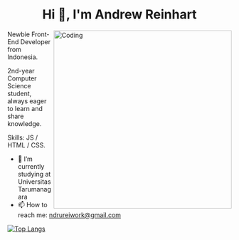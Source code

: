 <h1 align="center">Hi 👋, I'm Andrew Reinhart</h1>
<img align="right" alt="Coding" width="400" src="https://i.pinimg.com/originals/90/70/32/9070324cdfc07c68d60eed0c39e77573.gif">
Newbie Front-End Developer from Indonesia.

2nd-year Computer Science student, always eager to learn and share knowledge.


Skills: JS / HTML / CSS.

- 🔭 I’m currently studying at Universitas Tarumanagara 
- 📫 How to reach me: ndrureiwork@gmail.com 

[![Top Langs](https://github-readme-stats.vercel.app/api/top-langs/?username=Yochiyuu)](https://github.com/anuraghazra/github-readme-stats)

